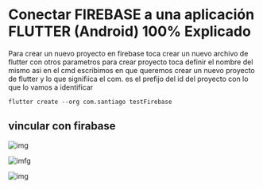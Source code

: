 # Conectar FIREBASE a una aplicación FLUTTER (Android) 100% Explicado

Para crear un nuevo proyecto en firebase toca crear un nuevo archivo de flutter con otros parametros para crear proyecto toca definir el nombre del mismo asi en el cmd escribimos en que queremos crear un nuevo proyecto de flutter y lo que signifiica el com. es el prefijo del id del proyecto con lo que lo vamos a identificar

    flutter create --org com.santiago testFirebase

## vincular con  firabase

![img](Captura%20de%20pantalla%202023-08-10%20172053.png)

![imfg](Captura%20de%20pantalla%202023-08-10%20172650.png)

![img](Captura%20de%20pantalla%202023-08-10%20172941.png)

